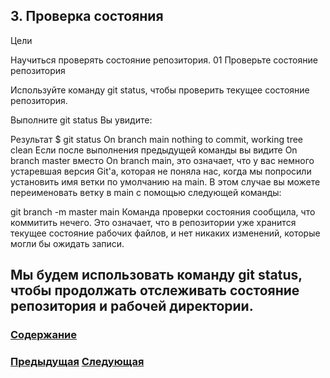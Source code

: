 ## 3. Проверка состояния

Цели

Научиться проверять состояние репозитория.
01 Проверьте состояние репозитория

Используйте команду git status, чтобы проверить текущее состояние репозитория.

Выполните
git status
Вы увидите:

Результат
$ git status
On branch main
nothing to commit, working tree clean
Если после выполнения предыдущей команды вы видите On branch master вместо On branch main, это означает, что у вас немного устаревшая версия Git'а, которая не поняла нас, когда мы попросили установить имя ветки по умолчанию на main. В этом случае вы можете переименовать ветку в main с помощью следующей команды:

git branch -m master main
Команда проверки состояния сообщила, что коммитить нечего. Это означает, что в репозитории уже хранится текущее состояние рабочих файлов, и нет никаких изменений, которые могли бы ожидать записи.

Мы будем использовать команду git status, чтобы продолжать отслеживать состояние репозитория и рабочей директории.
---

### [Содержание](./bookgit.md)
### [Предыдущая](./book3.md)   [Следующая](./book5.md)
